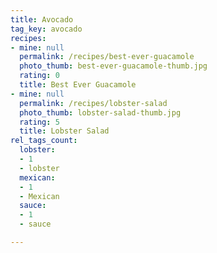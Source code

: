 ```yaml
---
title: Avocado
tag_key: avocado
recipes:
- mine: null
  permalink: /recipes/best-ever-guacamole
  photo_thumb: best-ever-guacamole-thumb.jpg
  rating: 0
  title: Best Ever Guacamole
- mine: null
  permalink: /recipes/lobster-salad
  photo_thumb: lobster-salad-thumb.jpg
  rating: 5
  title: Lobster Salad
rel_tags_count:
  lobster:
  - 1
  - lobster
  mexican:
  - 1
  - Mexican
  sauce:
  - 1
  - sauce

---
```

